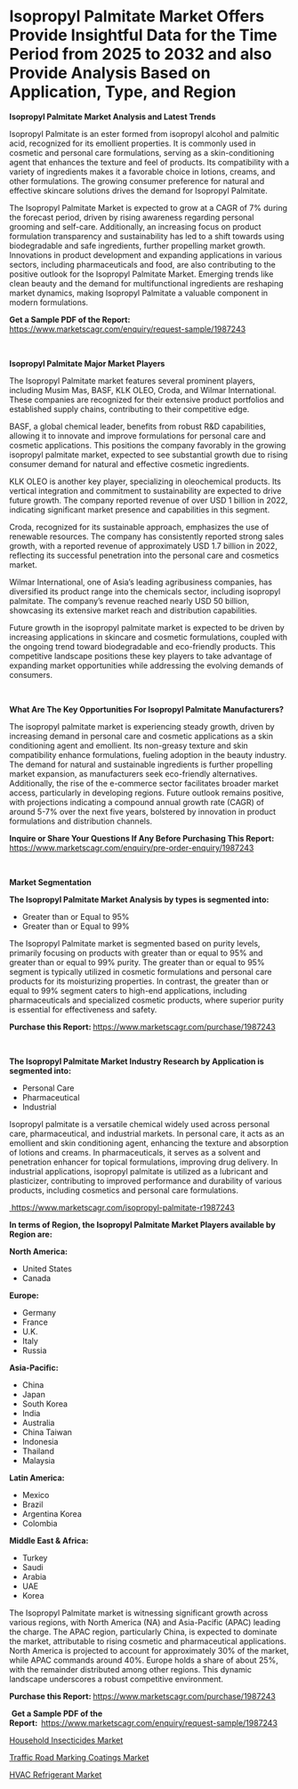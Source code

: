 <p><h1>Isopropyl Palmitate Market Offers Provide Insightful Data for the Time Period from 2025 to 2032 and also Provide Analysis Based on Application, Type, and Region</h1></p><p><strong>Isopropyl Palmitate Market Analysis and Latest Trends</strong></p>
<p><p>Isopropyl Palmitate is an ester formed from isopropyl alcohol and palmitic acid, recognized for its emollient properties. It is commonly used in cosmetic and personal care formulations, serving as a skin-conditioning agent that enhances the texture and feel of products. Its compatibility with a variety of ingredients makes it a favorable choice in lotions, creams, and other formulations. The growing consumer preference for natural and effective skincare solutions drives the demand for Isopropyl Palmitate.</p><p>The Isopropyl Palmitate Market is expected to grow at a CAGR of 7% during the forecast period, driven by rising awareness regarding personal grooming and self-care. Additionally, an increasing focus on product formulation transparency and sustainability has led to a shift towards using biodegradable and safe ingredients, further propelling market growth. Innovations in product development and expanding applications in various sectors, including pharmaceuticals and food, are also contributing to the positive outlook for the Isopropyl Palmitate Market. Emerging trends like clean beauty and the demand for multifunctional ingredients are reshaping market dynamics, making Isopropyl Palmitate a valuable component in modern formulations.</p></p>
<p><strong>Get a Sample PDF of the Report:&nbsp;</strong> <a href="https://www.marketscagr.com/enquiry/request-sample/1987243?utm_campaign=2114&utm_medium=2&utm_source=Github&utm_content=ia&utm_term=01042025&utm_id=isopropyl-palmitate">https://www.marketscagr.com/enquiry/request-sample/1987243</a></p>
<p>&nbsp;</p>
<p><strong>Isopropyl Palmitate Major Market Players</strong></p>
<p><p>The Isopropyl Palmitate market features several prominent players, including Musim Mas, BASF, KLK OLEO, Croda, and Wilmar International. These companies are recognized for their extensive product portfolios and established supply chains, contributing to their competitive edge.</p><p>BASF, a global chemical leader, benefits from robust R&D capabilities, allowing it to innovate and improve formulations for personal care and cosmetic applications. This positions the company favorably in the growing isopropyl palmitate market, expected to see substantial growth due to rising consumer demand for natural and effective cosmetic ingredients.</p><p>KLK OLEO is another key player, specializing in oleochemical products. Its vertical integration and commitment to sustainability are expected to drive future growth. The company reported revenue of over USD 1 billion in 2022, indicating significant market presence and capabilities in this segment.</p><p>Croda, recognized for its sustainable approach, emphasizes the use of renewable resources. The company has consistently reported strong sales growth, with a reported revenue of approximately USD 1.7 billion in 2022, reflecting its successful penetration into the personal care and cosmetics market.</p><p>Wilmar International, one of Asia’s leading agribusiness companies, has diversified its product range into the chemicals sector, including isopropyl palmitate. The company’s revenue reached nearly USD 50 billion, showcasing its extensive market reach and distribution capabilities.</p><p>Future growth in the isopropyl palmitate market is expected to be driven by increasing applications in skincare and cosmetic formulations, coupled with the ongoing trend toward biodegradable and eco-friendly products. This competitive landscape positions these key players to take advantage of expanding market opportunities while addressing the evolving demands of consumers.</p></p>
<p>&nbsp;</p>
<p><strong>What Are The Key Opportunities For Isopropyl Palmitate Manufacturers?</strong></p>
<p><p>The isopropyl palmitate market is experiencing steady growth, driven by increasing demand in personal care and cosmetic applications as a skin conditioning agent and emollient. Its non-greasy texture and skin compatibility enhance formulations, fueling adoption in the beauty industry. The demand for natural and sustainable ingredients is further propelling market expansion, as manufacturers seek eco-friendly alternatives. Additionally, the rise of the e-commerce sector facilitates broader market access, particularly in developing regions. Future outlook remains positive, with projections indicating a compound annual growth rate (CAGR) of around 5-7% over the next five years, bolstered by innovation in product formulations and distribution channels.</p></p>
<p><strong>Inquire or Share Your Questions If Any Before Purchasing This Report:</strong> <a href="https://www.marketscagr.com/enquiry/pre-order-enquiry/1987243?utm_campaign=2114&utm_medium=2&utm_source=Github&utm_content=ia&utm_term=01042025&utm_id=isopropyl-palmitate">https://www.marketscagr.com/enquiry/pre-order-enquiry/1987243</a></p>
<p>&nbsp;</p>
<p><strong>Market Segmentation</strong></p>
<p><strong>The Isopropyl Palmitate Market Analysis by types is segmented into:</strong></p>
<p><ul><li>Greater than or Equal to 95%</li><li>Greater than or Equal to 99%</li></ul></p>
<p><p>The Isopropyl Palmitate market is segmented based on purity levels, primarily focusing on products with greater than or equal to 95% and greater than or equal to 99% purity. The greater than or equal to 95% segment is typically utilized in cosmetic formulations and personal care products for its moisturizing properties. In contrast, the greater than or equal to 99% segment caters to high-end applications, including pharmaceuticals and specialized cosmetic products, where superior purity is essential for effectiveness and safety.</p></p>
<p><strong>Purchase this Report:&nbsp;</strong><a href="https://www.marketscagr.com/purchase/1987243?utm_campaign=2114&utm_medium=2&utm_source=Github&utm_content=ia&utm_term=01042025&utm_id=isopropyl-palmitate">https://www.marketscagr.com/purchase/1987243</a></p>
<p>&nbsp;</p>
<p><strong>The Isopropyl Palmitate Market Industry Research by Application is segmented into:</strong></p>
<p><ul><li>Personal Care</li><li>Pharmaceutical</li><li>Industrial</li></ul></p>
<p><p>Isopropyl palmitate is a versatile chemical widely used across personal care, pharmaceutical, and industrial markets. In personal care, it acts as an emollient and skin conditioning agent, enhancing the texture and absorption of lotions and creams. In pharmaceuticals, it serves as a solvent and penetration enhancer for topical formulations, improving drug delivery. In industrial applications, isopropyl palmitate is utilized as a lubricant and plasticizer, contributing to improved performance and durability of various products, including cosmetics and personal care formulations.</p></p>
<p><a href="https://www.marketscagr.com/isopropyl-palmitate-r1987243?utm_campaign=2114&utm_medium=2&utm_source=Github&utm_content=ia&utm_term=01042025&utm_id=isopropyl-palmitate">&nbsp;https://www.marketscagr.com/isopropyl-palmitate-r1987243</a></p>
<p><strong>In terms of Region, the Isopropyl Palmitate Market Players available by Region are:</strong></p>
<p>
    <p> <strong> North America: </strong>
        <ul>
            <li>United States</li>
            <li>Canada</li>
        </ul>
        </p> 
    <p> <strong> Europe: </strong>
        <ul>
            <li>Germany</li>
            <li>France</li>
            <li>U.K.</li>
            <li>Italy</li>
            <li>Russia</li>
        </ul>
        </p> 
    <p> <strong> Asia-Pacific: </strong>
        <ul>
            <li>China</li>
            <li>Japan</li>
            <li>South Korea</li>
            <li>India</li>
            <li>Australia</li>
            <li>China Taiwan</li>
            <li>Indonesia</li>
            <li>Thailand</li>
            <li>Malaysia</li>
        </ul>
        </p> 
    <p> <strong> Latin America: </strong>
        <ul>
            <li>Mexico</li>
            <li>Brazil</li>
            <li>Argentina Korea</li>
            <li>Colombia</li>
        </ul>
        </p> 
    <p> <strong> Middle East & Africa: </strong>
        <ul>
            <li>Turkey</li>
            <li>Saudi</li>
            <li>Arabia</li>
            <li>UAE</li>
            <li>Korea</li>
        </ul>
    </p>
    </p>
<p><p>The Isopropyl Palmitate market is witnessing significant growth across various regions, with North America (NA) and Asia-Pacific (APAC) leading the charge. The APAC region, particularly China, is expected to dominate the market, attributable to rising cosmetic and pharmaceutical applications. North America is projected to account for approximately 30% of the market, while APAC commands around 40%. Europe holds a share of about 25%, with the remainder distributed among other regions. This dynamic landscape underscores a robust competitive environment.</p></p>
<p><strong>Purchase this Report: </strong><a href="https://www.marketscagr.com/purchase/1987243?utm_campaign=2114&utm_medium=2&utm_source=Github&utm_content=ia&utm_term=01042025&utm_id=isopropyl-palmitate">https://www.marketscagr.com/purchase/1987243</a></p>
<p>&nbsp;<strong>Get a Sample PDF of the Report:&nbsp;&nbsp;</strong><a href="https://www.marketscagr.com/enquiry/request-sample/1987243?utm_campaign=2114&utm_medium=2&utm_source=Github&utm_content=ia&utm_term=01042025&utm_id=isopropyl-palmitate">https://www.marketscagr.com/enquiry/request-sample/1987243</a></p>
<p><strong></strong></p>
<p><p><a href="https://github.com/suzorfazlikb/Market-Research-Report-List-1/blob/main/household-insecticides-market.md?utm_campaign=2114&utm_medium=2&utm_source=Github&utm_content=ia&utm_term=01042025&utm_id=isopropyl-palmitate">Household Insecticides Market</a></p><p><a href="https://github.com/pizolina/Market-Research-Report-List-7/blob/main/traffic-road-marking-coatings-market.md?utm_campaign=2114&utm_medium=2&utm_source=Github&utm_content=ia&utm_term=01042025&utm_id=isopropyl-palmitate">Traffic Road Marking Coatings Market</a></p><p><a href="https://github.com/sionepeppess/Market-Research-Report-List-1/blob/main/hvac-refrigerant-market.md?utm_campaign=2114&utm_medium=2&utm_source=Github&utm_content=ia&utm_term=01042025&utm_id=isopropyl-palmitate">HVAC Refrigerant Market</a></p></p>